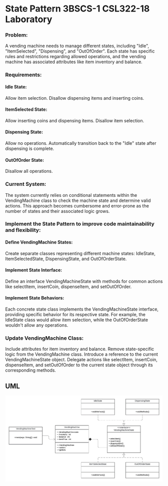 # State Pattern 3BSCS-1 CSL322-18 Laboratory

### Problem:
A vending machine needs to manage different states, including "Idle", "ItemSelected", "Dispensing", and "OutOfOrder". Each state has specific rules and restrictions regarding allowed operations, and the vending machine has associated attributes like item inventory and balance.
### Requirements:
#### Idle State:
Allow item selection.
Disallow dispensing items and inserting coins.
#### ItemSelected State:
Allow inserting coins and dispensing items.
Disallow item selection.
#### Dispensing State:
Allow no operations.
Automatically transition back to the "Idle" state after dispensing is complete.
#### OutOfOrder State:
Disallow all operations.
### Current System: 
The system currently relies on conditional statements within the VendingMachine class to check the machine state and determine valid actions. This approach becomes cumbersome and error-prone as the number of states and their associated logic grows.

### Implement the State Pattern to improve code maintainability and flexibility:
#### Define VendingMachine States:
Create separate classes representing different machine states: IdleState, ItemSelectedState, DispensingState, and OutOfOrderState.
#### Implement State Interface:
Define an interface VendingMachineState with methods for common actions like selectItem, insertCoin, dispenseItem, and setOutOfOrder.
#### Implement State Behaviors:
Each concrete state class implements the VendingMachineState interface, providing specific behavior for its respective state. For example, the IdleState class would allow item selection, while the OutOfOrderState wouldn't allow any operations.
### Update VendingMachine Class:
Include attributes for item inventory and balance.
Remove state-specific logic from the VendingMachine class.
Introduce a reference to the current VendingMachineState object.
Delegate actions like selectItem, insertCoin, dispenseItem, and setOutOfOrder to the current state object through its corresponding methods.

## UML
![image](statePattern.jpeg)